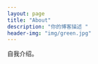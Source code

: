 ```yaml
---
layout: page
title: "About"
description: "你的博客描述 " 
header-img: "img/green.jpg"
---
```


自我介绍。






